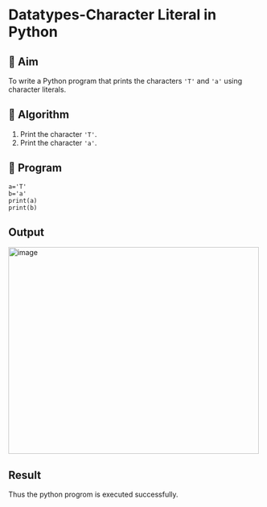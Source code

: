 # Datatypes-Character Literal in Python

## 🎯 Aim
To write a Python program that prints the characters `'T'` and `'a'` using character literals.

## 🧠 Algorithm
1. Print the character `'T'`.
2. Print the character `'a'`.

## 🧾 Program
```
a='T'
b='a'
print(a)
print(b)
```

## Output

<img width="498" height="411" alt="image" src="https://github.com/user-attachments/assets/36c0a327-3fad-456f-9ed4-505f3c39b1fd" />


## Result
Thus the python progrom is executed successfully.
